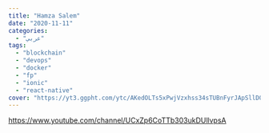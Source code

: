 ```yaml
---
title: "Hamza Salem"
date: "2020-11-11"
categories:
  - "عربي"
tags:
  - "blockchain"
  - "devops"
  - "docker"
  - "fp"
  - "ionic"
  - "react-native"
cover: "https://yt3.ggpht.com/ytc/AKedOLTs5xPwjVzxhss34sTUBnFyrJApSllD0pa3oQaOhw=s88-c-k-c0x00ffffff-no-rj"
---
```


https://www.youtube.com/channel/UCxZp6CoTTb303ukDUllvpsA
